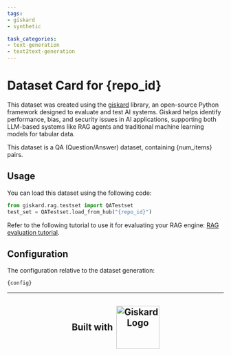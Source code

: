 ```yaml
---
tags:
- giskard
- synthetic

task_categories:
- text-generation
- text2text-generation
---
```


# Dataset Card for {repo_id}
This dataset was created using the [giskard](https://github.com/Giskard-AI/giskard) library, an open-source Python framework designed to evaluate and test AI systems. Giskard helps identify performance, bias, and security issues in AI applications, supporting both LLM-based systems like RAG agents and traditional machine learning models for tabular data.

This dataset is a QA (Question/Answer) dataset, containing {num_items} pairs.

## Usage

You can load this dataset using the following code:

```python
from giskard.rag.testset import QATestset
test_set = QATestset.load_from_hub("{repo_id}")
```

Refer to the following tutorial to use it for evaluating your RAG engine: [RAG evaluation tutorial](https://docs.giskard.ai/en/stable/open_source/testset_generation/rag_evaluation/index.html).

## Configuration

The configuration relative to the dataset generation:

```bash
{config}
```

---

<h2 style="text-align: center;">
  <span style="display: inline-flex; align-items: center; gap: 8px;">
    Built with 
    <a href="https://giskard.ai" target="_blank" style="display: inline-flex;">
      <img src="https://cdn.prod.website-files.com/601d6f7d0b9c984f07bf10bc/62983fa8ef716259c397a57d_logo.svg" 
             alt="Giskard Logo" 
             width="100">
    </a>
  </span>
</h2>